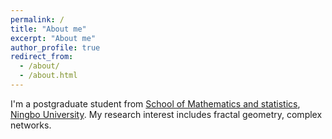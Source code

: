 ```yaml
---
permalink: /
title: "About me"
excerpt: "About me"
author_profile: true
redirect_from: 
  - /about/
  - /about.html
---
```


I'm a postgraduate student from [School of Mathematics and statistics](http://math.nbu.edu.cn/), [Ningbo University](https://www.nbu.edu.cn/). My research interest includes fractal geometry, complex networks.





